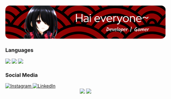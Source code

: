 ![banner](Banner.png)




### Languages
<img src="https://img.shields.io/badge/HTML5-E34F26?style=for-the-badge&logo=html5&logoColor=white" />
<img src="https://img.shields.io/badge/CSS3-1572B6?style=for-the-badge&logo=css3&logoColor=white" /> <img src="https://img.shields.io/badge/JavaScript-323330?style=for-the-badge&logo=javascript&logoColor=F7DF1E" />

### Social Media
<a href="https://www.instagram.com/tirtayud13/" target="_blank">
  <img src="https://img.shields.io/badge/Instagram-E4405F?style=for-the-badge&logo=instagram&logoColor=white" alt="Instagram">
</a>
<a href="https://www.linkedin.com/in/i-kadek-yudie-tirta-kanita-a7735934b/" target="_blank">
  <img src="https://img.shields.io/badge/LinkedIn-0077B5?style=for-the-badge&logo=linkedin&logoColor=white" alt="LinkedIn">
</a>

<div align="center">
  <img height="200" src="https://media1.tenor.com/m/ZMbJHT-Pp0MAAAAC/kurumi-finger-spin.gif"  />
  <img height="200" src="https://media1.tenor.com/m/ZMbJHT-Pp0MAAAAC/kurumi-finger-spin.gif"  />
</div>


###
